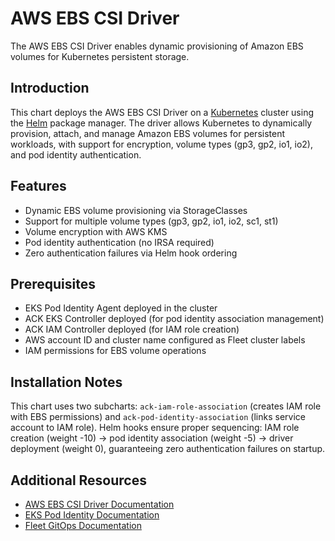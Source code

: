 # AWS EBS CSI Driver

The AWS EBS CSI Driver enables dynamic provisioning of Amazon EBS volumes for Kubernetes persistent storage.

## Introduction

This chart deploys the AWS EBS CSI Driver on a [Kubernetes](http://kubernetes.io) cluster using the [Helm](https://helm.sh) package manager. The driver allows Kubernetes to dynamically provision, attach, and manage Amazon EBS volumes for persistent workloads, with support for encryption, volume types (gp3, gp2, io1, io2), and pod identity authentication.

## Features

- Dynamic EBS volume provisioning via StorageClasses
- Support for multiple volume types (gp3, gp2, io1, io2, sc1, st1)
- Volume encryption with AWS KMS
- Pod identity authentication (no IRSA required)
- Zero authentication failures via Helm hook ordering

## Prerequisites

- EKS Pod Identity Agent deployed in the cluster
- ACK EKS Controller deployed (for pod identity association management)
- ACK IAM Controller deployed (for IAM role creation)
- AWS account ID and cluster name configured as Fleet cluster labels
- IAM permissions for EBS volume operations

## Installation Notes

This chart uses two subcharts: `ack-iam-role-association` (creates IAM role with EBS permissions) and `ack-pod-identity-association` (links service account to IAM role). Helm hooks ensure proper sequencing: IAM role creation (weight -10) → pod identity association (weight -5) → driver deployment (weight 0), guaranteeing zero authentication failures on startup.

## Additional Resources

- [AWS EBS CSI Driver Documentation](https://github.com/kubernetes-sigs/aws-ebs-csi-driver)
- [EKS Pod Identity Documentation](https://docs.aws.amazon.com/eks/latest/userguide/pod-identities.html)
- [Fleet GitOps Documentation](https://fleet.rancher.io/)
